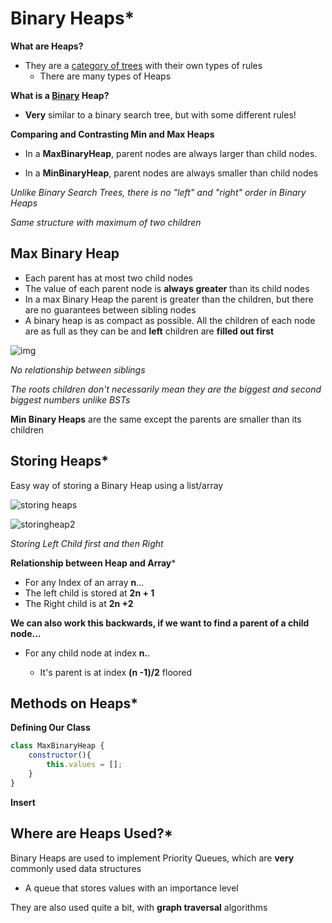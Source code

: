 # Binary Heaps*



**What are Heaps?**

- They are a <u>category of trees</u> with their own types of rules
  - There are many types of Heaps 



**What is a <u>Binary</u> Heap?**

- **Very** similar to a binary search tree, but with some different rules!



**Comparing and Contrasting Min and Max Heaps**

- In a **MaxBinaryHeap**, parent nodes are always larger than child nodes. 

- In a **MinBinaryHeap**, parent nodes are always smaller than child nodes

  

*Unlike Binary Search Trees, there is no "left" and "right" order in Binary Heaps*

*Same structure with maximum of two children*





## Max Binary Heap

- Each parent has at most two child nodes
- The value of each parent node is **always greater** than its child nodes
- In a max Binary Heap the parent is greater than the children, but there are no guarantees between sibling nodes 
- A binary heap is as compact as possible. All the children of each node are as full as they can be and **left** children are **filled out first** 

![img](https://upload.wikimedia.org/wikipedia/commons/thumb/3/38/Max-Heap.svg/1200px-Max-Heap.svg.png)

*No relationship between siblings*

*The roots children don't necessarily mean they are the biggest and second biggest numbers unlike BSTs*



**Min Binary Heaps** are the same except the parents are smaller than its children





## Storing Heaps*

Easy way of storing a Binary Heap using a list/array



![storing heaps](https://upload.wikimedia.org/wikipedia/commons/thumb/d/d2/Heap-as-array.svg/600px-Heap-as-array.svg.png)





![storingheap2](https://ajaychhimpa1.gitbooks.io/mygeekworld/MinHeap.gif)



*Storing Left Child first and then Right*



**Relationship between Heap and Array***

- For any Index of an array **n**...
- The left child is stored at **2n + 1**
- The Right child is at **2n +2**



**We can also work this backwards, if we want to find a parent of a child node...**

- For any child node at index **n.**.

  - It's parent is at index **(n -1)/2**  floored 

  





## Methods on Heaps*

**Defining Our Class**

```js
class MaxBinaryHeap {
    constructor(){
        this.values = [];
    }
}
```





**Insert**





## Where are Heaps Used?*

Binary Heaps are used to implement Priority Queues, which are **very** commonly used data structures 

- A queue that stores values with an importance level 

They are also used quite a bit, with **graph traversal** algorithms